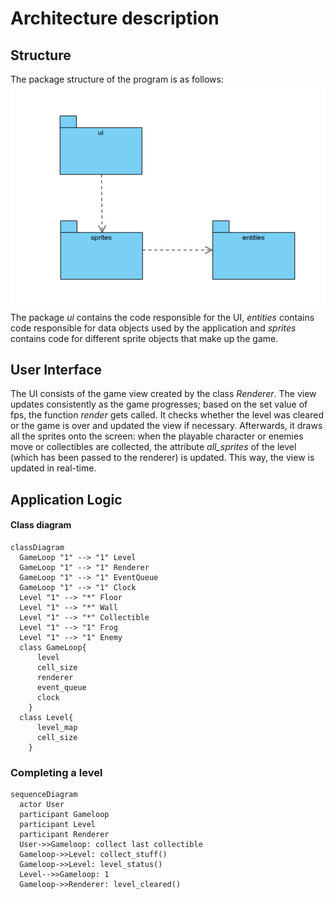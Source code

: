 # Architecture description

## Structure
The package structure of the program is as follows:
![Package structure](./pictures/architecture_package_diagram.png)  
The package _ui_ contains the code responsible for the UI, _entities_ contains code responsible for data objects used by the application and _sprites_ contains code for different sprite objects that make up the game.

## User Interface
The UI consists of the game view created by the class _Renderer_.
The view updates consistently as the game progresses; based on the set value of fps, the function _render_ gets called. It checks whether the level was cleared or the game is over and updated the view if necessary. Afterwards, it draws all the sprites onto the screen: when the playable character or enemies move or collectibles are collected, the attribute _all_sprites_ of the level (which has been passed to the renderer) is updated. This way, the view is updated in real-time.

## Application Logic


#### Class diagram
```mermaid
classDiagram
  GameLoop "1" --> "1" Level
  GameLoop "1" --> "1" Renderer
  GameLoop "1" --> "1" EventQueue
  GameLoop "1" --> "1" Clock
  Level "1" --> "*" Floor
  Level "1" --> "*" Wall
  Level "1" --> "*" Collectible
  Level "1" --> "1" Frog
  Level "1" --> "1" Enemy
  class GameLoop{
      level
      cell_size
      renderer
      event_queue
      clock
    }
  class Level{
      level_map
      cell_size
    }
```
  

### Completing a level
```mermaid
sequenceDiagram
  actor User
  participant Gameloop
  participant Level
  participant Renderer
  User->>Gameloop: collect last collectible
  Gameloop->>Level: collect_stuff()
  Gameloop->>Level: level_status()
  Level-->>Gameloop: 1
  Gameloop->>Renderer: level_cleared()
```
  
  
  
